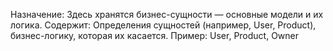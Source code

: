 Назначение: Здесь хранятся бизнес-сущности — основные модели и их логика.
Содержит: Определения сущностей (например, User, Product), бизнес-логику, которая их касается.
Пример: User, Product, Owner
